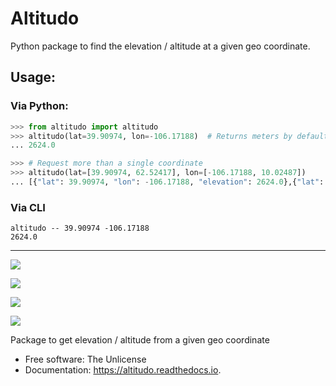
# Altitudo

Python package to find the elevation / altitude at a given geo coordinate.

## Usage:

### Via Python:
```python
>>> from altitudo import altitudo
>>> altitudo(lat=39.90974, lon=-106.17188)  # Returns meters by default
... 2624.0

>>> # Request more than a single coordinate
>>> altitudo(lat=[39.90974, 62.52417], lon=[-106.17188, 10.02487])
... [{"lat": 39.90974, "lon": -106.17188, "elevation": 2624.0},{"lat": 62.52417, "lon": 10.02487, "elevation": 1111.0}]
```

### Via CLI
```
altitudo -- 39.90974 -106.17188
2624.0
```

---

[![](https://img.shields.io/pypi/v/altitudo.svg)](https://pypi.python.org/pypi/altitudo)

[![](https://img.shields.io/travis/milesgranger/altitudo.svg)](https://travis-ci.org/milesgranger/altitudo)

[![](https://readthedocs.org/projects/altitudo/badge/?version=latest)](https://altitudo.readthedocs.io/en/latest/?badge=latest)


[![](https://pyup.io/repos/github/milesgranger/altitudo/shield.svg)](https://pyup.io/repos/github/milesgranger/altitudo/)



Package to get elevation / altitude from a given geo coordinate


* Free software: The Unlicense
* Documentation: https://altitudo.readthedocs.io.
